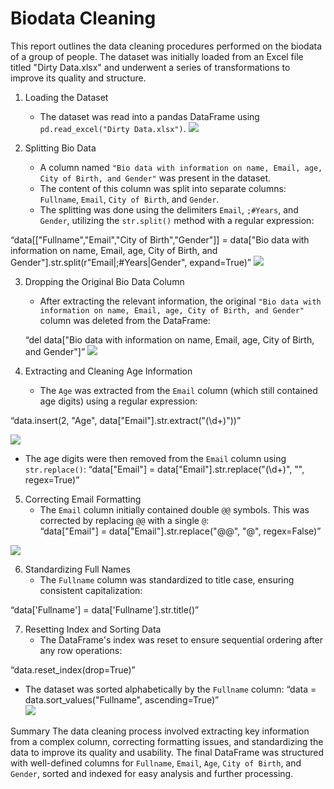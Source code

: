 # Biodata Cleaning

This report outlines the data cleaning procedures performed on the biodata of a group of people. The dataset was initially loaded from an Excel file titled "Dirty Data.xlsx" and underwent a series of transformations to improve its quality and structure.

1. Loading the Dataset
   - The dataset was read into a pandas DataFrame using `pd.read_excel("Dirty Data.xlsx")`.
  ![](IMAGES/p1.png)

2. Splitting Bio Data
   - A column named `"Bio data with information on name, Email, age, City of Birth, and Gender"` was present in the dataset.
   - The content of this column was split into separate columns: `Fullname`, `Email`, `City of Birth`, and `Gender`.
   - The splitting was done using the delimiters `Email`, `;#Years`, and `Gender`, utilizing the `str.split()` method with a regular expression: 
   
  “data[["Fullname","Email","City of Birth","Gender"]] = data["Bio data with information on name, Email, age, City of Birth, and Gender"].str.split(r"Email|;#Years|Gender", expand=True)”
![](IMAGES/p2.png)

3. Dropping the Original Bio Data Column
   - After extracting the relevant information, the original `"Bio data with information on name, Email, age, City of Birth, and Gender"` column was deleted from the DataFrame:

    “del data["Bio data with information on name, Email, age, City of Birth, and Gender"]”
![](IMAGES/p3.png) 

4. Extracting and Cleaning Age Information
   - The `Age` was extracted from the `Email` column (which still contained age digits) using a regular expression:
 
 “data.insert(2, "Age", data["Email"].str.extract("(\\d+)"))”

![](IMAGES/p4.png)
 
 - The age digits were then removed from the `Email` column using `str.replace()`:
     “data["Email"] = data["Email"].str.replace("(\\d+)", "", regex=True)”
5. Correcting Email Formatting
   - The `Email` column initially contained double `@@` symbols. This was corrected by replacing `@@` with a single `@`:   
“data["Email"] = data["Email"].str.replace("@@", "@", regex=False)”

 ![](IMAGES/p5.png)

6. Standardizing Full Names
   - The `Fullname` column was standardized to title case, ensuring consistent capitalization:
     
“data['Fullname'] = data['Fullname'].str.title()”

7. Resetting Index and Sorting Data
   - The DataFrame's index was reset to ensure sequential ordering after any row operations:     

“data.reset_index(drop=True)”
  
 - The dataset was sorted alphabetically by the `Fullname` column: 
“data = data.sort_values("Fullname", ascending=True)”   
 ![](IMAGES/p6.png)

Summary
The data cleaning process involved extracting key information from a complex column, correcting formatting issues, and standardizing the data to improve its quality and usability. The final DataFrame was structured with well-defined columns for `Fullname`, `Email`, `Age`, `City of Birth`, and `Gender`, sorted and indexed for easy analysis and further processing.
